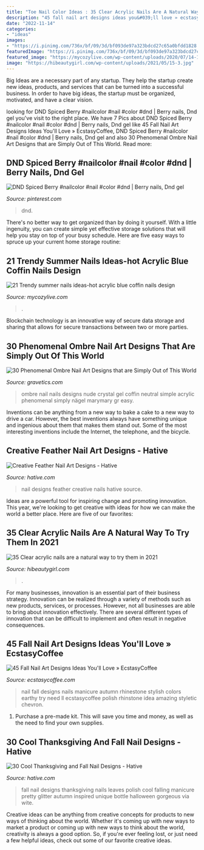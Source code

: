 ```yaml
---
title: "Toe Nail Color Ideas : 35 Clear Acrylic Nails Are A Natural Way To Try Them In 2021"
description: "45 fall nail art designs ideas you&#039;ll love » ecstasycoffee"
date: "2022-11-14"
categories:
- "ideas"
images:
- "https://i.pinimg.com/736x/bf/09/3d/bf093de97a323bdcd27c65a0bfdd1828.jpg"
featuredImage: "https://i.pinimg.com/736x/bf/09/3d/bf093de97a323bdcd27c65a0bfdd1828.jpg"
featured_image: "https://mycozylive.com/wp-content/uploads/2020/07/14-1.png"
image: "https://hibeautygirl.com/wp-content/uploads/2021/05/15-3.jpg"
---
```



Big Ideas are a necessary part of any startup. They help the startup create new ideas, products, and services that can be turned into a successful business. In order to have big ideas, the startup must be organized, motivated, and have a clear vision.

	

		
looking for DND Spiced Berry #nailcolor #nail #color #dnd | Berry nails, Dnd gel you've visit to the right place. We have 7 Pics about DND Spiced Berry #nailcolor #nail #color #dnd | Berry nails, Dnd gel like 45 Fall Nail Art Designs Ideas You&#039;ll Love » EcstasyCoffee, DND Spiced Berry #nailcolor #nail #color #dnd | Berry nails, Dnd gel and also 30 Phenomenal Ombre Nail Art Designs that are Simply Out of This World. Read more:
		
    
## DND Spiced Berry #nailcolor #nail #color #dnd | Berry Nails, Dnd Gel

<img loading=lazy src="https://i.pinimg.com/736x/bf/09/3d/bf093de97a323bdcd27c65a0bfdd1828.jpg" onerror="this.onerror=null;this.src='https://tse1.mm.bing.net/th?id=OIP.Ku9GZ5dcK0nl-V7h_p-V5gHaJ4&amp;pid=15.1';" alt="DND Spiced Berry #nailcolor #nail #color #dnd | Berry nails, Dnd gel">

_Source: pinterest.com_

>dnd. 

	

There's no better way to get organized than by doing it yourself. With a little ingenuity, you can create simple yet effective storage solutions that will help you stay on top of your busy schedule. Here are five easy ways to spruce up your current home storage routine: 

    
## 21 Trendy Summer Nails Ideas-hot Acrylic Blue Coffin Nails Design

<img loading=lazy src="https://mycozylive.com/wp-content/uploads/2020/07/14-1.png" onerror="this.onerror=null;this.src='https://tse1.mm.bing.net/th?id=OIP.zqLgrkc9ZZwor9eS5SO95QHaKA&amp;pid=15.1';" alt="21 Trendy summer nails ideas-hot acrylic blue coffin nails design">

_Source: mycozylive.com_

>. 

	

Blockchain technology is an innovative way of secure data storage and sharing that allows for secure transactions between two or more parties.

    
## 30 Phenomenal Ombre Nail Art Designs That Are Simply Out Of This World

<img loading=lazy src="https://www.gravetics.com/wp-content/uploads/2017/08/Nude-ombre-nails.jpg" onerror="this.onerror=null;this.src='https://tse4.mm.bing.net/th?id=OIP.OWSIGsdCgMHVjE1sPzJXnQHaJ_&amp;pid=15.1';" alt="30 Phenomenal Ombre Nail Art Designs that are Simply Out of This World">

_Source: gravetics.com_

>ombre nail nails designs nude crystal gel coffin neutral simple acrylic phenomenal simply nägel marymary gr easy. 

	

Inventions can be anything from a new way to bake a cake to a new way to drive a car. However, the best inventions always have something unique and ingenious about them that makes them stand out. Some of the most interesting inventions include the Internet, the telephone, and the bicycle.

    
## Creative Feather Nail Art Designs - Hative

<img loading=lazy src="https://hative.com/wp-content/uploads/2015/02/feather-nails/14-feather-nail-art.jpg" onerror="this.onerror=null;this.src='https://tse2.mm.bing.net/th?id=OIP.Bh9QJC9WY5qwkSvXgfgfnwHaJ4&amp;pid=15.1';" alt="Creative Feather Nail Art Designs - Hative">

_Source: hative.com_

>nail designs feather creative nails hative source. 

	

Ideas are a powerful tool for inspiring change and promoting innovation. This year, we're looking to get creative with ideas for how we can make the world a better place. Here are five of our favorites: 

    
## 35 Clear Acrylic Nails Are A Natural Way To Try Them In 2021

<img loading=lazy src="https://hibeautygirl.com/wp-content/uploads/2021/05/15-3.jpg" onerror="this.onerror=null;this.src='https://tse2.mm.bing.net/th?id=OIP.UjkaUYG_yyKyspdzmkOTSwHaLH&amp;pid=15.1';" alt="35 Clear acrylic nails are a natural way to try them in 2021">

_Source: hibeautygirl.com_

>. 

	

For many businesses, innovation is an essential part of their business strategy. Innovation can be realized through a variety of methods such as new products, services, or processes. However, not all businesses are able to bring about innovation effectively. There are several different types of innovation that can be difficult to implement and often result in negative consequences.

    
## 45 Fall Nail Art Designs Ideas You&#039;ll Love » EcstasyCoffee

<img loading=lazy src="https://i0.wp.com/www.ecstasycoffee.com/wp-content/uploads/2016/10/Fall-Nail-Designs-28.jpg?resize=736%2C981" onerror="this.onerror=null;this.src='https://tse3.mm.bing.net/th?id=OIP.xgXVRctQH1Y_m-ofVlEWHwHaJ3&amp;pid=15.1';" alt="45 Fall Nail Art Designs Ideas You&#039;ll Love » EcstasyCoffee">

_Source: ecstasycoffee.com_

>nail fall designs nails manicure autumn rhinestone stylish colors earthy try need ll ecstasycoffee polish rhinstone idea amazing styletic chevron. 

	

1. Purchase a pre-made kit. This will save you time and money, as well as the need to find your own supplies.

    
## 30 Cool Thanksgiving And Fall Nail Designs - Hative

<img loading=lazy src="https://hative.com/wp-content/uploads/2014/11/thanksgiving-nail-designs/18-thanksgiving-and-fall-nail-designs.jpg" onerror="this.onerror=null;this.src='https://tse4.mm.bing.net/th?id=OIP.bpSNyEQWzOt7rDfGBEKYhQHaKx&amp;pid=15.1';" alt="30 Cool Thanksgiving and Fall Nail Designs - Hative">

_Source: hative.com_

>fall nail designs thanksgiving nails leaves polish cool falling manicure pretty glitter autumn inspired unique bottle halloween gorgeous via wite. 

	

Creative ideas can be anything from creative concepts for products to new ways of thinking about the world. Whether it's coming up with new ways to market a product or coming up with new ways to think about the world, creativity is always a good option. So, if you're ever feeling lost, or just need a few helpful ideas, check out some of our favorite creative ideas.

